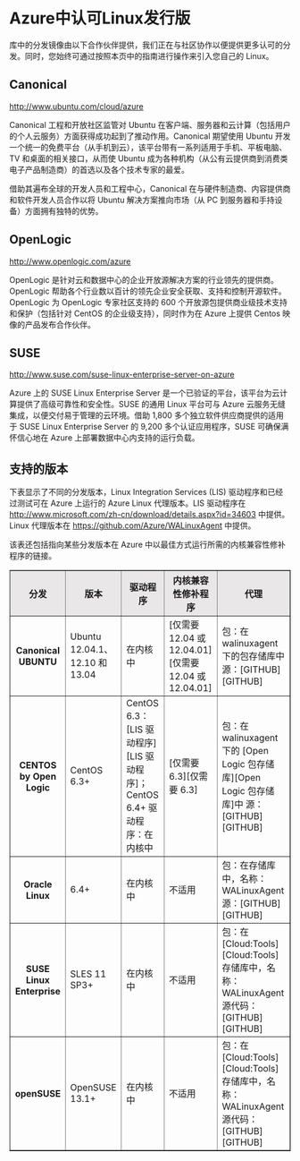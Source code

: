 <properties linkid="manage-linux-other-resources-endorsed-distributions" urlDisplayName="Endorsed distributions" pageTitle="Azure中认可Linux发行版" metaKeywords="" description="了解 Azure 认可的分发中的 Linux，包括 Ubuntu、OpenLogic 和 SUSE 的指南。" metaCanonical="" services="virtual-machines" documentationCenter="" title="Azure 认可的分发中的 Linux" authors="kathydav" solutions="" manager="jeffreyg" editor="tysonn" />
<tags ms.service="virtual-machines"
    ms.date="12/14/2014"
    wacn.date="04/11/2015"
    />

# Azure中认可Linux发行版

库中的分发镜像由以下合作伙伴提供，我们正在与社区协作以便提供更多认可的分发。同时，您始终可通过按照本页中的指南进行操作来引入您自己的 Linux。

## Canonical

<http://www.ubuntu.com/cloud/azure>

Canonical 工程和开放社区监管对 Ubuntu 在客户端、服务器和云计算（包括用户的个人云服务）方面获得成功起到了推动作用。Canonical 期望使用 Ubuntu 开发一个统一的免费平台（从手机到云），该平台带有一系列适用于手机、平板电脑、TV 和桌面的相关接口，从而使 Ubuntu 成为各种机构（从公有云提供商到消费类电子产品制造商）的首选以及各个技术专家的最爱。

借助其遍布全球的开发人员和工程中心，Canonical 在与硬件制造商、内容提供商和软件开发人员合作以将 Ubuntu 解决方案推向市场（从 PC 到服务器和手持设备）方面拥有独特的优势。

## OpenLogic

<http://www.openlogic.com/azure>

OpenLogic 是针对云和数据中心的企业开放源解决方案的行业领先的提供商。OpenLogic 帮助各个行业数以百计的领先企业安全获取、支持和控制开源软件。OpenLogic 为 OpenLogic 专家社区支持的 600 个开放源包提供商业级技术支持和保护（包括针对 CentOS 的企业级支持），同时作为在 Azure 上提供 Centos 映像的产品发布合作伙伴。

## SUSE

<http://www.suse.com/suse-linux-enterprise-server-on-azure>

Azure 上的 SUSE Linux Enterprise Server 是一个已验证的平台，该平台为云计算提供了高级可靠性和安全性。SUSE 的通用 Linux 平台可与 Azure 云服务无缝集成，以便交付易于管理的云环境。借助 1,800 多个独立软件供应商提供的适用于 SUSE Linux Enterprise Server 的 9,200 多个认证应用程序，SUSE 可确保满怀信心地在 Azure 上部署数据中心内支持的运行负载。

## 支持的版本

下表显示了不同的分发版本，Linux Integration Services (LIS) 驱动程序和已经过测试可在 Azure 上运行的 Azure Linux 代理版本。LIS 驱动程序在 <http://www.microsoft.com/zh-cn/download/details.aspx?id=34603> 中提供。Linux 代理版本在 <https://github.com/Azure/WALinuxAgent> 中提供。

该表还包括指向某些分发版本在 Azure 中以最佳方式运行所需的内核兼容性修补程序的链接。

<table border="1" width="600">
<tr bgcolor="#E9E7E7">
<th>
分发

</th>
<th>
版本

</th>
<th>
驱动程序

</th>
<th>
内核兼容性修补程序

</th>
<th>
代理

</th>
</tr>
<tr>
<th>
Canonical UBUNTU

</th>
<td>
Ubuntu 12.04.1、12.10 和 13.04

</td>
<td>
在内核中

</td>
<td>
[仅需要 12.04 或 12.04.01][仅需要 12.04 或 12.04.01]

</td>
<td>
包：在 walinuxagent 下的包存储库中
 源：[GITHUB][GITHUB]

</td>
</tr>
<tr>
<th>
CENTOS by Open Logic

</th>
<td>
CentOS 6.3+

</td>
<td>
CentOS 6.3：[LIS 驱动程序][LIS 驱动程序]；CentOS 6.4+ 驱动程序：在内核中

</td>
<td>
[仅需要 6.3][仅需要 6.3]

</td>
<td>
包：在 walinuxagent 下的 [Open Logic 包存储库][Open Logic 包存储库]中
 源：[GITHUB][GITHUB]

</td>
</tr>
<tr>
<th>
Oracle Linux

</th>
<td>
6.4+

</td>
<td>
在内核中

</td>
<td>
不适用

</td>
<td>
包：在存储库中，名称：WALinuxAgent
 源：[GITHUB][GITHUB]

</td>
</tr>
<tr>
<th>
SUSE Linux Enterprise

</th>
<td>
SLES 11 SP3+

</td>
<td>
在内核中

</td>
<td>
不适用

</td>
<td>
包：在 [Cloud:Tools][Cloud:Tools] 存储库中，名称：WALinuxAgent
 源代码：[GITHUB][GITHUB]

</td>
</tr>
<tr>
<th>
openSUSE

</th>
<td>
OpenSUSE 13.1+

</td>
<td>
在内核中

</td>
<td>
不适用

</td>
<td>
包：在 [Cloud:Tools][Cloud:Tools] 存储库中，名称：WALinuxAgent
 源代码：[GITHUB][GITHUB]

</td>
</tr>
</table>

  [仅需要 12.04 或 12.04.01]: http://go.microsoft.com/fwlink/?LinkID=275152&clcid=0x409
  [GITHUB]: http://go.microsoft.com/fwlink/p/?LinkID=250998
  [LIS 驱动程序]: http://go.microsoft.com/fwlink/p/?LinkID=254263
  [仅需要 6.3]: http://go.microsoft.com/fwlink/?LinkID=275153&clcid=0x409
  [Open Logic 包存储库]: http://olcentgbl.trafficmanager.net/openlogic/6/openlogic/x86_64/RPMS/
  [Cloud:Tools]: https://build.opensuse.org/project/show/Cloud:Tools
